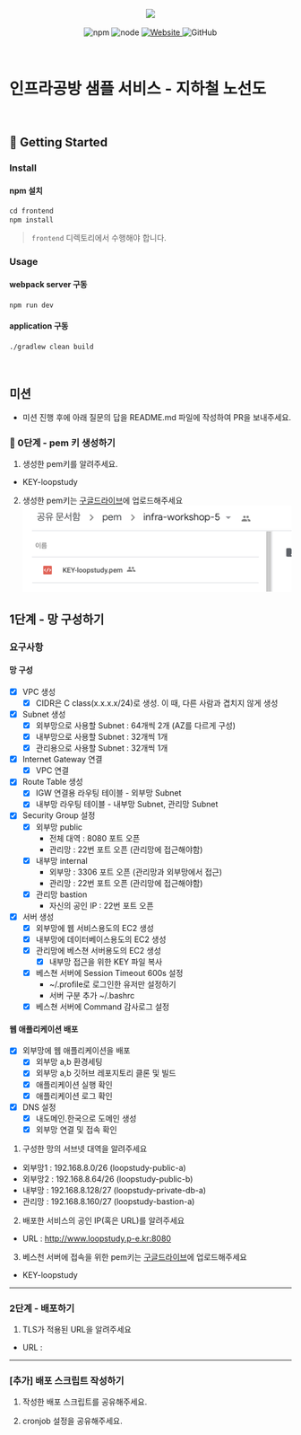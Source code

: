 <p align="center">
    <img width="200px;" src="https://raw.githubusercontent.com/woowacourse/atdd-subway-admin-frontend/master/images/main_logo.png"/>
</p>
<p align="center">
  <img alt="npm" src="https://img.shields.io/badge/npm-%3E%3D%205.5.0-blue">
  <img alt="node" src="https://img.shields.io/badge/node-%3E%3D%209.3.0-blue">
  <a href="https://edu.nextstep.camp/c/R89PYi5H" alt="nextstep atdd">
    <img alt="Website" src="https://img.shields.io/website?url=https%3A%2F%2Fedu.nextstep.camp%2Fc%2FR89PYi5H">
  </a>
  <img alt="GitHub" src="https://img.shields.io/github/license/next-step/atdd-subway-service">
</p>

<br>

# 인프라공방 샘플 서비스 - 지하철 노선도

<br>

## 🚀 Getting Started

### Install
#### npm 설치
```
cd frontend
npm install
```
> `frontend` 디렉토리에서 수행해야 합니다.

### Usage
#### webpack server 구동
```
npm run dev
```
#### application 구동
```
./gradlew clean build
```
<br>

## 미션

* 미션 진행 후에 아래 질문의 답을 README.md 파일에 작성하여 PR을 보내주세요.

### 🚀 0단계 - pem 키 생성하기
1. 생성한 pem키를 알려주세요.
  - KEY-loopstudy

2. 생성한 pem키는 [구글드라이브](https://drive.google.com/drive/folders/1RoA4f-90wqbKCpp9cpXtBAzcT_y83A4M)에 업로드해주세요
![img.png](img.png)

## 1단계 - 망 구성하기
### 요구사항
#### 망 구성
- [x] VPC 생성 
  - [x] CIDR은 C class(x.x.x.x/24)로 생성. 이 때, 다른 사람과 겹치지 않게 생성
- [x] Subnet 생성
  - [x] 외부망으로 사용할 Subnet : 64개씩 2개 (AZ를 다르게 구성)
  - [x] 내부망으로 사용할 Subnet : 32개씩 1개
  - [x] 관리용으로 사용할 Subnet : 32개씩 1개
- [x] Internet Gateway 연결
  - [x] VPC 연결 
- [x] Route Table 생성 
  - [x] IGW 연결용 라우팅 테이블 - 외부망 Subnet
  - [x] 내부망 라우팅 테이블 - 내부망 Subnet, 관리망 Subnet 
- [x] Security Group 설정
    - [x] 외부망 public
      - 전체 대역 : 8080 포트 오픈
      - 관리망 : 22번 포트 오픈 (관리망에 접근해야함)
    - [x] 내부망 internal
      - 외부망 : 3306 포트 오픈 (관리망과 외부망에서 접근)
      - 관리망 : 22번 포트 오픈 (관리망에 접근해야함)
    - [x] 관리망 bastion
      - 자신의 공인 IP : 22번 포트 오픈
- [x] 서버 생성 
  - [x] 외부망에 웹 서비스용도의 EC2 생성 
  - [x] 내부망에 데이터베이스용도의 EC2 생성
  - [x] 관리망에 베스쳔 서버용도의 EC2 생성 
    - [x] 내부망 접근을 위한 KEY 파일 복사  
  - [x] 베스쳔 서버에 Session Timeout 600s 설정
    - ~/.profile로 로그인한 유저만 설정하기
    - 서버 구분 추가 ~/.bashrc
  - [x] 베스쳔 서버에 Command 감사로그 설정 

#### 웹 애플리케이션 배포
- [x] 외부망에 웹 애플리케이션을 배포
  - [x] 외부망 a,b 환경세팅
  - [x] 외부망 a,b 깃허브 레포지토리 클론 및 빌드
  - [x] 애플리케이션 실행 확인
  - [x] 애플리케이션 로그 확인
- [x] DNS 설정
  - [x] 내도메인.한국으로 도메인 생성
  - [x] 외부망 연결 및 접속 확인 

1. 구성한 망의 서브넷 대역을 알려주세요
- 외부망1 : 192.168.8.0/26   (loopstudy-public-a)
- 외부망2 : 192.168.8.64/26  (loopstudy-public-b)
- 내부망  : 192.168.8.128/27 (loopstudy-private-db-a)
- 관리망  : 192.168.8.160/27 (loopstudy-bastion-a)

2. 배포한 서비스의 공인 IP(혹은 URL)를 알려주세요
- URL : http://www.loopstudy.p-e.kr:8080

3. 베스천 서버에 접속을 위한 pem키는 [구글드라이브](https://drive.google.com/drive/folders/1dZiCUwNeH1LMglp8dyTqqsL1b2yBnzd1?usp=sharing)에 업로드해주세요
- KEY-loopstudy
---

### 2단계 - 배포하기
1. TLS가 적용된 URL을 알려주세요

- URL : 

---

### [추가] 배포 스크립트 작성하기

1. 작성한 배포 스크립트를 공유해주세요.

2. cronjob 설정을 공유해주세요.
